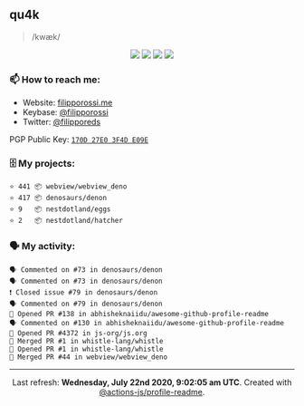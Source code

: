 ## qu4k

> /kwæk/

<p align="center">
  <img src="https://img.shields.io/badge/last%20major%20release-aug.%202000-important" />
  <img src="https://img.shields.io/badge/unminified%20size-6%20feet%206%20inches-informational" />
  <img src="https://img.shields.io/badge/vulnerabilities-high-critical" />
  <img src="https://img.shields.io/badge/code%20quality-A%20for%20effort-success" />
</p>

### 📫 How to reach me:

- Website: [filipporossi.me](https://filipporossi.me/)
- Keybase: [@filipporossi](https://keybase.io/filipporossi)
- Twitter: [@filipporeds](https://keybase.io/filipporeds)

PGP Public Key: [`170D 27E0 3F4D E09E`](https://keybase.io/filipporossi/pgp_keys.asc)

### 🗄 My projects:

```
⭐️ 441 📦 webview/webview_deno
⭐️ 417 📦 denosaurs/denon
⭐️ 9   📦 nestdotland/eggs
⭐️ 2   📦 nestdotland/hatcher
```

### 🗣 My activity:

```
🗣 Commented on #73 in denosaurs/denon
🗣 Commented on #73 in denosaurs/denon
❗️ Closed issue #79 in denosaurs/denon
🗣 Commented on #79 in denosaurs/denon
💪 Opened PR #138 in abhisheknaiidu/awesome-github-profile-readme
🗣 Commented on #130 in abhisheknaiidu/awesome-github-profile-readme
💪 Opened PR #4372 in js-org/js.org
🎉 Merged PR #1 in whistle-lang/whistle
💪 Opened PR #1 in whistle-lang/whistle
🎉 Merged PR #44 in webview/webview_deno
```

------------
<p align="center">Last refresh: <b>Wednesday, July 22nd 2020, 9:02:05 am UTC</b>. Created with <a href=https://github.com/marketplace/actions/profile-readme>@actions-js/profile-readme</a>.</p>